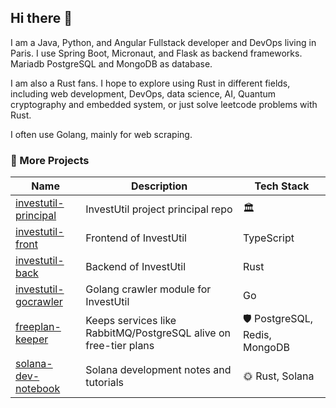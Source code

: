 ## Hi there 👋
I am a Java, Python, and Angular Fullstack developer and DevOps living in Paris. 
I use Spring Boot, Micronaut, and Flask as backend frameworks.
Mariadb PostgreSQL and MongoDB as database.

I am also a Rust fans. I hope to explore using Rust in different fields, including web development, DevOps, data science, AI, Quantum cryptography and embedded system, or just solve leetcode problems with Rust.

I often use Golang, mainly for web scraping.

### 🔖 More Projects

| Name | Description | Tech Stack |
|------|-------------|------------|
| [investutil-principal](https://github.com/investutil/investutil-principal) | InvestUtil project principal repo | 🏛️ |
| [investutil-front](https://github.com/investutil/investutil-front) | Frontend of InvestUtil | TypeScript |
| [investutil-back](https://github.com/investutil/investutil-back) | Backend of InvestUtil | Rust |
| [investutil-gocrawler](https://github.com/investutil/investutil-gocrawler) | Golang crawler module for InvestUtil | Go |
| [freeplan-keeper](https://github.com/freeplan-keeper/freeplan-keeper) | Keeps services like RabbitMQ/PostgreSQL alive on free-tier plans | 🛡️ PostgreSQL, Redis, MongoDB |
| [solana-dev-notebook](https://github.com/quantumcryptlab/solana-dev-notebook) | Solana development notes and tutorials | 🌞 Rust, Solana |


<!--
**xudongzhaodev/xudongzhaodev** is a ✨ _special_ ✨ repository because its `README.md` (this file) appears on your GitHub profile.

Here are some ideas to get you started:

- 🔭 I’m currently working on ...
- 🌱 I’m currently learning ...
- 👯 I’m looking to collaborate on ...
- 🤔 I’m looking for help with ...
- 💬 Ask me about ...
- 📫 How to reach me: ...
- 😄 Pronouns: ...
- ⚡ Fun fact: ...
-->
